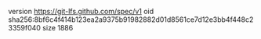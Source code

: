 version https://git-lfs.github.com/spec/v1
oid sha256:8bf6c4f414b123ea2a9375b91982882d01d8561ce7d12e3bb4f448c23359f040
size 1886
